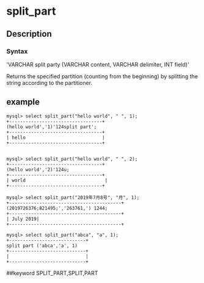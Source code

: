 # split_part
## Description
### Syntax

'VARCHAR split party (VARCHAR content, VARCHAR delimiter, INT field)'


Returns the specified partition (counting from the beginning) by splitting the string according to the partitioner.

## example

```
mysql> select split_part("hello world", " ", 1);
+----------------------------------+
(hello world','1)'124split part';
+----------------------------------+
| hello                            |
+----------------------------------+


mysql> select split_part("hello world", " ", 2);
+----------------------------------+
(hello world','2)'124u;
+----------------------------------+
| world                             |
+----------------------------------+

mysql> select split_part("2019年7月8号", "月", 1);
+-----------------------------------------+
(2019726376;821495;','263761,') 1244;
+-----------------------------------------+
| July 2019|
+-----------------------------------------+

mysql> select split_part("abca", "a", 1);
+----------------------------+
split part ('abca','a', 1)
+----------------------------+
|                            |
+----------------------------+
```
##keyword
SPLIT_PART,SPLIT,PART
